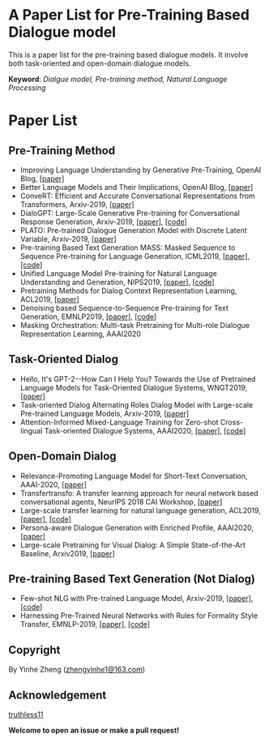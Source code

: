 # A Paper List for Pre-Training Based Dialogue model

This is a paper list for the pre-training based dialogue models. It involve both task-oriented and open-domain dialogue models.

**Keyword**: *Dialgue model, Pre-training method, Natural Language Processing*

# Paper List

## Pre-Training Method

- Improving Language Understanding by Generative Pre-Training, OpenAI Blog, [[paper]](https://s3-us-west-2.amazonaws.com/openai-assets/research-covers/language-unsupervised/language_understanding_paper.pdf)
- Better Language Models and Their Implications, OpenAI Blog, [[paper]](https://cdn.openai.com/better-language-models/language_models_are_unsupervised_multitask_learners.pdf)
- ConveRT: Efficient and Accurate Conversational Representations from Transformers, Arxiv-2019, [[paper]](https://arxiv.org/abs/1911.03688)
- DialoGPT: Large-Scale Generative Pre-training for Conversational Response Generation, Arxiv-2019, [[paper]](https://arxiv.org/abs/1911.00536), [[code]](https://github.com/microsoft/DialoGPT)
- PLATO: Pre-trained Dialogue Generation Model with Discrete Latent Variable, Arxiv-2019, [[paper]](https://arxiv.org/abs/1910.07931)
- Pre-training Based Text Generation MASS: Masked Sequence to Sequence Pre-training for Language Generation, ICML2019, [[paper]](https://arxiv.org/pdf/1905.02450), [[code]](https://github.com/microsoft/MASS)
- Unified Language Model Pre-training for Natural Language Understanding and Generation, NIPS2019, [[paper]](https://arxiv.org/abs/1905.03197), [[code]](https://github.com/microsoft/unilm)
- Pretraining Methods for Dialog Context Representation Learning, ACL2019, [[paper]](https://www.aclweb.org/anthology/P19-1373.pdf)
- Denoising based Sequence-to-Sequence Pre-training for Text Generation, EMNLP2019, [[paper]](https://arxiv.org/abs/1908.08206), [[code]](https://github.com/yuantiku/PoDA)
- Masking Orchestration: Multi-task Pretraining for Multi-role Dialogue Representation Learning, AAAI2020

## Task-Oriented Dialog

- Hello, It's GPT-2--How Can I Help You? Towards the Use of Pretrained Language Models for Task-Oriented Dialogue Systems, WNGT2019, [[paper]](https://arxiv.org/abs/1907.05774)
- Task-oriented Dialog Alternating Roles Dialog Model with Large-scale Pre-trained Language Models, Arxiv-2019, [[paper]](https://arxiv.org/abs/1910.03756)
- Attention-Informed Mixed-Language Training for Zero-shot Cross-lingual Task-oriented Dialogue Systems, AAAI2020, [[paper]](https://arxiv.org/pdf/1911.09273.pdf), [[code]](https://github.com/zliucr/mixed-language-training)

## Open-Domain Dialog

- Relevance-Promoting Language Model for Short-Text Conversation, AAAI-2020, [[paper]](https://arxiv.org/abs/1911.11489)
- Transfertransfo: A transfer learning approach for neural network based conversational agents, NeurIPS 2018 CAI Workshop, [[paper]](https://arxiv.org/abs/1901.08149)
- Large-scale transfer learning for natural language generation, ACL2019, [[paper]](https://www.aclweb.org/anthology/P19-1608/), [[code]](https://github.com/atselousov/transformer_chatbot_experiments)
- Persona-aware Dialogue Generation with Enriched Profile, AAAI2020, [[paper]](https://arxiv.org/abs/1901.09672)
- Large-scale Pretraining for Visual Dialog: A Simple State-of-the-Art Baseline, Arxiv2019, [[paper]](https://arxiv.org/abs/1912.02379)

## Pre-training Based Text Generation (Not Dialog)

- Few-shot NLG with Pre-trained Language Model, Arxiv-2019, [[paper]](https://arxiv.org/abs/1904.09521), [[code]](https://github.com/czyssrs/Few-Shot-NLG)
- Harnessing Pre-Trained Neural Networks with Rules for Formality Style Transfer, EMNLP-2019, [[paper]](https://www.aclweb.org/anthology/D19-1365/), [[code]](https://github.com/jimth001/formality_emnlp19)

## Copyright 
By Yinhe Zheng (zhengyinhe1@163.com)

## Acknowledgement
[truthless11](https://github.com/truthless11)

**Welcome to open an issue or make a pull request!**
